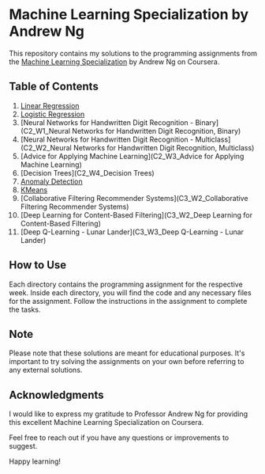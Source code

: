 # Machine Learning Specialization by Andrew Ng

This repository contains my solutions to the programming assignments from the [Machine Learning Specialization](https://www.coursera.org/specializations/machine-learning) by Andrew Ng on Coursera.

## Table of Contents

1. [Linear Regression](C1_W2_linear_regression)
2. [Logistic Regression](C1_W3_logistic_regression)
3. [Neural Networks for Handwritten Digit Recognition - Binary](C2_W1_Neural Networks for Handwritten Digit Recognition, Binary)
4. [Neural Networks for Handwritten Digit Recognition - Multiclass](C2_W2_Neural Networks for Handwritten Digit Recognition, Multiclass)
5. [Advice for Applying Machine Learning](C2_W3_Advice for Applying Machine Learning)
6. [Decision Trees](C2_W4_Decision Trees)
7. [Anomaly Detection](C3_W1_Anomaly_Detection)
8. [KMeans](C3_W1_KMeans)
9. [Collaborative Filtering Recommender Systems](C3_W2_Collaborative Filtering Recommender Systems)
10. [Deep Learning for Content-Based Filtering](C3_W2_Deep Learning for Content-Based Filtering)
11. [Deep Q-Learning - Lunar Lander](C3_W3_Deep Q-Learning - Lunar Lander)

## How to Use

Each directory contains the programming assignment for the respective week. Inside each directory, you will find the code and any necessary files for the assignment. Follow the instructions in the assignment to complete the tasks.

## Note

Please note that these solutions are meant for educational purposes. It's important to try solving the assignments on your own before referring to any external solutions.

## Acknowledgments

I would like to express my gratitude to Professor Andrew Ng for providing this excellent Machine Learning Specialization on Coursera.

Feel free to reach out if you have any questions or improvements to suggest.

Happy learning!
